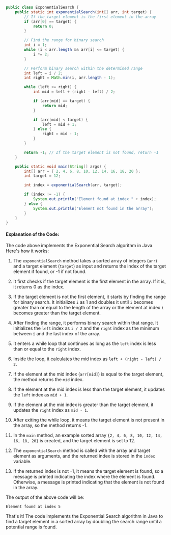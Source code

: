 
```java
public class ExponentialSearch {
    public static int exponentialSearch(int[] arr, int target) {
        // If the target element is the first element in the array
        if (arr[0] == target) {
            return 0;
        }

        // Find the range for binary search
        int i = 1;
        while (i < arr.length && arr[i] <= target) {
            i *= 2;
        }

        // Perform binary search within the determined range
        int left = i / 2;
        int right = Math.min(i, arr.length - 1);

        while (left <= right) {
            int mid = left + (right - left) / 2;

            if (arr[mid] == target) {
                return mid;
            }

            if (arr[mid] < target) {
                left = mid + 1;
            } else {
                right = mid - 1;
            }
        }

        return -1; // If the target element is not found, return -1
    }

    public static void main(String[] args) {
        int[] arr = { 2, 4, 6, 8, 10, 12, 14, 16, 18, 20 };
        int target = 12;

        int index = exponentialSearch(arr, target);

        if (index != -1) {
            System.out.println("Element found at index " + index);
        } else {
            System.out.println("Element not found in the array");
        }
    }
}
```

#### Explanation of the Code:

The code above implements the Exponential Search algorithm in Java. Here's how it works:

1. The `exponentialSearch` method takes a sorted array of integers (`arr`) and a target element (`target`) as input and returns the index of the target element if found, or -1 if not found.

2. It first checks if the target element is the first element in the array. If it is, it returns 0 as the index.

3. If the target element is not the first element, it starts by finding the range for binary search. It initializes `i` as 1 and doubles it until `i` becomes greater than or equal to the length of the array or the element at index `i` becomes greater than the target element.

4. After finding the range, it performs binary search within that range. It initializes the `left` index as `i / 2` and the `right` index as the minimum between `i` and the last index of the array.

5. It enters a while loop that continues as long as the `left` index is less than or equal to the `right` index.

6. Inside the loop, it calculates the mid index as `left + (right - left) / 2`.

7. If the element at the mid index (`arr[mid]`) is equal to the target element, the method returns the `mid` index.

8. If the element at the mid index is less than the target element, it updates the `left` index as `mid + 1`.

9. If the element at the mid index is greater than the target element, it updates the `right` index as `mid - 1`.

10. After exiting the while loop, it means the target element is not present in the array, so the method returns -1.

11. In the `main` method, an example sorted array `{2, 4, 6, 8, 10, 12, 14, 16, 18, 20}` is created, and the target element is set to 12.

12. The `exponentialSearch` method is called with the array and target element as arguments, and the returned index is stored in the `index` variable.

13. If the returned index is not -1, it means the target element is found, so a message is printed indicating the index where the element is found. Otherwise, a message is printed indicating that the element is not found in the array.

The output of the above code will be:
```
Element found at index 5
```

That's it! The code implements the Exponential Search algorithm in Java to find a target element in a sorted array by doubling the search range until a potential range is found.

